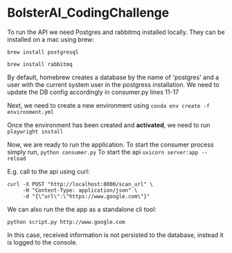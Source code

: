 # BolsterAI_CodingChallenge

To run the API we need Postgres and rabbitmq installed locally. They can be installed on a mac using brew:

```
brew install postgresql

brew install rabbitmq
```

By default, homebrew creates a database by the name of 'postgres' and a user with the current system user in the postgress installation.
We need to update the DB config accordingly in consumer.py lines 11-17

Next, we need to create a new environment using `conda env create -f environment.yml`

Once the environment has been created and **activated**, we need to run `playwright install`

Now, we are ready to run the application.
To start the consumer process simply run, `python consumer.py`
To start the api `uvicorn server:app --reload`

E.g. call to the api using curl:

```
curl -X POST "http://localhost:8000/scan_url" \
     -H "Content-Type: application/json" \
     -d "{\"url\":\"https://www.google.com\"}"
```

We can also run the the app as a standalone cli tool:

```
python script.py http://www.google.com
```

In this case, received information is not persisted to the database, instead it is logged to the console.
